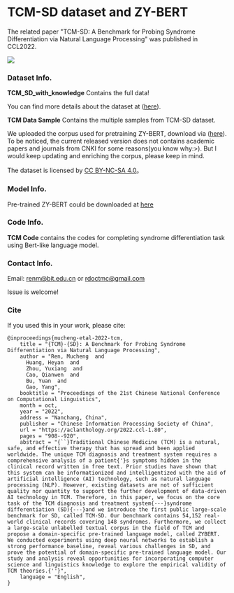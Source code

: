 # TCM-SD dataset and ZY-BERT 

The related paper "TCM-SD: A Benchmark for Probing Syndrome Differentiation via Natural Language Processing" was published in CCL2022.



![](https://s3.bmp.ovh/imgs/2022/10/13/c5b54b7696504507.png)

### Dataset Info.

**TCM_SD_with_knowledge** Contains the full data! 

You can find more details about the dataset at ([here](https://tianchi.aliyun.com/dataset/dataDetail?dataId=139034)).

**TCM Data Sample** Contains the multiple samples from TCM-SD dataset.



We uploaded the corpus used for pretraining ZY-BERT, download via ([here](https://www.dropbox.com/s/jrgngr8afqz41oy/tcm_pretrain_corpus_a.rar?dl=0)).
To be noticed, the current released version does not contains academic papers and journals from CNKI for some reasons(you know why:>). But I would keep updating and enriching the corpus, please keep in mind.


The dataset is licensed by [CC BY-NC-SA 4.0](https://creativecommons.org/licenses/by-nc-sa/4.0/?spm=5176.12282016.0.0.60246d92uOnf7v)。

### Model Info. 

Pre-trained ZY-BERT could be downloaded at [here](https://drive.google.com/file/d/1fC9geqeLk5YK9y_O-UjfIKtLeu0Iie8j/view?usp=sharing)





### Code Info.

**TCM Code**  contains the codes for completing syndrome differentiation task using Bert-like language model.



### Contact Info.

Email: renm@bit.edu.cn  or rdoctmc@gmail.com

Issue is welcome!



### Cite

If you used this in your work, please cite:

```
@inproceedings{mucheng-etal-2022-tcm,
    title = "{TCM}-{SD}: A Benchmark for Probing Syndrome Differentiation via Natural Language Processing",
    author = "Ren, Mucheng  and
      Huang, Heyan  and
      Zhou, Yuxiang  and
      Cao, Qianwen  and
      Bu, Yuan  and
      Gao, Yang",
    booktitle = "Proceedings of the 21st Chinese National Conference on Computational Linguistics",
    month = oct,
    year = "2022",
    address = "Nanchang, China",
    publisher = "Chinese Information Processing Society of China",
    url = "https://aclanthology.org/2022.ccl-1.80",
    pages = "908--920",
    abstract = "{``}Traditional Chinese Medicine (TCM) is a natural, safe, and effective therapy that has spread and been applied worldwide. The unique TCM diagnosis and treatment system requires a comprehensive analysis of a patient{'}s symptoms hidden in the clinical record written in free text. Prior studies have shown that this system can be informationized and intelligentized with the aid of artificial intelligence (AI) technology, such as natural language processing (NLP). However, existing datasets are not of sufficient quality nor quantity to support the further development of data-driven AI technology in TCM. Therefore, in this paper, we focus on the core task of the TCM diagnosis and treatment system{---}syndrome differentiation (SD){---}and we introduce the first public large-scale benchmark for SD, called TCM-SD. Our benchmark contains 54,152 real-world clinical records covering 148 syndromes. Furthermore, we collect a large-scale unlabelled textual corpus in the field of TCM and propose a domain-specific pre-trained language model, called ZYBERT. We conducted experiments using deep neural networks to establish a strong performance baseline, reveal various challenges in SD, and prove the potential of domain-specific pre-trained language model. Our study and analysis reveal opportunities for incorporating computer science and linguistics knowledge to explore the empirical validity of TCM theories.{''}",
    language = "English",
}
```

